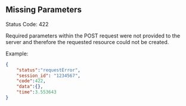 ## Missing Parameters

Status Code: 422

Required parameters within the POST request were not provided to the server and therefore
the requested resource could not be created.

Example:

```json
{
    "status":"requestError",
    "session_id": "1234567",
    "code":422,
    "data":{},
    "time":3.553643
}
```